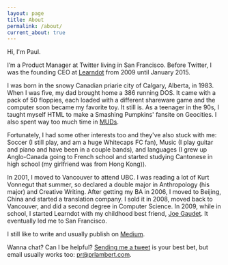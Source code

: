 ```yaml
---
layout: page
title: About
permalink: /about/
current_about: true
---
```


<!-- ![Passport Me](/images/paul-passport.jpg) -->

Hi, I'm Paul.

I’m a Product Manager at Twitter living in San Francisco. Before Twitter, I was the founding CEO at [Learndot](http://www.learndot.com/) from 2009 until January 2015.

I was born in the snowy Canadian priarie city of Calgary, Alberta, in 1983. When I was five, my dad brought home a 386 running DOS. It came with a pack of 50 floppies, each loaded with a different shareware game and the computer soon became my favorite toy. It still is. As a teenager in the 90s, I taught myself HTML to make a Smashing Pumpkins' fansite on Geocities. I also spent way too much time in [MUDs](http://en.wikipedia.org/wiki/MUD). 

Fortunately, I had some other interests too and they've also stuck with me: Soccer (I still play, and am a huge Whitecaps FC fan), Music (I play guitar and piano and have been in a couple bands), and languages (I grew up Anglo-Canada going to French school and started studying Cantonese in high school (my girlfriend was from Hong Kong)). 

In 2001, I moved to Vancouver to attend UBC. I was reading a lot of Kurt Vonnegut that summer, so declared a double major in Anthropology (his major) and Creative Writing. After getting my BA in 2006, I moved to Beijing, China and started a translation company. I sold it in 2008, moved back to Vancouver, and did a second degree in Computer Science. In 2009, while in school, I started Learndot with my childhood best friend, [Joe Gaudet](https://twitter.com/joegaudet). It eventually led me to San Francisco.

I still like to write and usually publish on [Medium](https://medium.com/@prlambert).

Wanna chat? Can I be helpful? [Sending me a tweet](https://twitter.com/prlambert) is your best bet, but email usually works too: pr@prlambert.com.